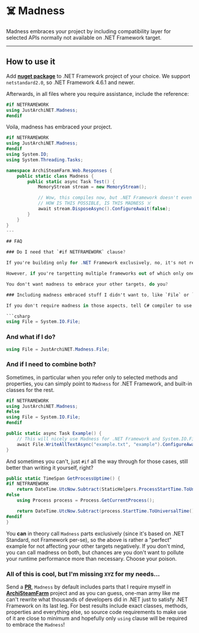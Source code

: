 # ☠️ Madness 

Madness embraces your project by including compatibility layer for selected APIs normally not available on .NET Framework target.

---

## How to use it

Add **[nuget package](https://www.nuget.org/packages/protobuf-net/)** to .NET Framework project of your choice. We support `netstandard2.0`, so .NET Framework 4.6.1 and newer.

Afterwards, in all files where you require assistance, include the reference:

```csharp
#if NETFRAMEWORK
using JustArchiNET.Madness;
#endif
```

Voila, madness has embraced your project.

```csharp
#if NETFRAMEWORK
using JustArchiNET.Madness;
#endif
using System.IO;
using System.Threading.Tasks;

namespace ArchiSteamFarm.Web.Responses {
	public static class Madness {
		public static async Task Test() {
			MemoryStream stream = new MemoryStream();

			// Wow, this compiles now, but .NET Framework doesn't even know crap about `IAsyncDisposable`!
			// HOW IS THIS POSSIBLE, IS THIS MADNESS ☠️
			await stream.DisposeAsync().ConfigureAwait(false);
		}
	}
}
---

## FAQ

### Do I need that `#if NETFRAMEWORK` clause?

If you're building only for .NET Framework exclusively, no, it's not required and actually useless for you.

However, if you're targetting multiple frameworks out of which only one is .NET Framework (e.g. `net5.0` and `net48`), then `#if` clause guarantees that madness won't embrace your other targets.

You don't want madness to embrace your other targets, do you?

### Including madness embraced stuff I didn't want to, like `File` or `Path`, what to do?

If you don't require madness in those aspects, tell C# compiler to use built-in classes in those places.

```csharp
using File = System.IO.File;
```

### And what if I do?

```csharp
using File = JustArchiNET.Madness.File;
```

### And if I need to combine both?

Sometimes, in particular when you refer only to selected methods and properties, you can simply point to `Madness` for .NET Framework, and built-in classes for the rest.

```csharp
#if NETFRAMEWORK
using JustArchiNET.Madness;
#else
using File = System.IO.File;
#endif

public static async Task Example() {
	// This will nicely use Madness for .NET Framework and System.IO.File for other targets, nice!
	await File.WriteAllTextAsync("example.txt", "example").ConfigureAwait(false);
}
```

And sometimes you can't, just `#if` all the way through for those cases, still better than writing it yourself, right?

```csharp
public static TimeSpan GetProcessUptime() {
#if NETFRAMEWORK
	return DateTime.UtcNow.Subtract(StaticHelpers.ProcessStartTime.ToUniversalTime());
#else
	using Process process = Process.GetCurrentProcess();

	return DateTime.UtcNow.Subtract(process.StartTime.ToUniversalTime());
#endif
}
```

You **can** in theory call `Madness` parts exclusively (since it's based on .NET Standard, not Framework per-se), so the above is rather a "perfect" example for not affecting your other targets negatively. If you don't mind, you can call madness on both, but chances are you don't want to pollute your runtime performance more than necessary. Choose your poison.

### All of this is cool, but I'm missing `XYZ` for my needs...

Send a **[PR](https://github.com/JustArchiNET/Madness/pulls)**, `Madness` by default includes parts that I require myself in **[ArchiSteamFarm](https://github.com/JustArchiNET/ArchiSteamFarm)** project and as you can guess, one-man army like me can't rewrite what thousands of developers did in .NET just to satisfy .NET Framework on its last leg. For best results include exact classes, methods, properties and everything else, so source code requirements to make use of it are close to minimum and hopefully only `using` clause will be required to embrace the `Madness`!